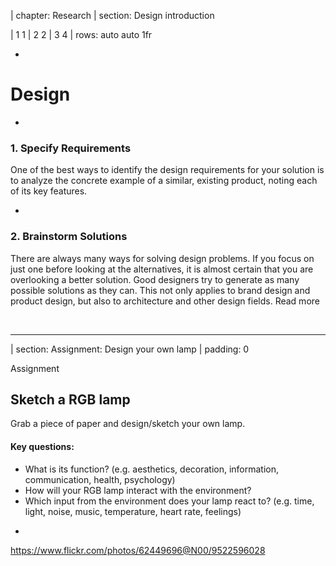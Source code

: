 | chapter: Research
| section: Design introduction

| 1 1
| 2 2
| 3 4
| rows: auto auto 1fr

<div class="grid" style="--cols: repeat(6,1fr); --gap: 10px">
  <f-card
    v-for="(c,i) in ['Problem definition','Background research','Design','Engineering','Prototyping','Communication']"
    :background="i == 2 ? 'blue' :  'var(--transparent)'"
    border="blue"
    :title="c"/>
</div>

-

# Design

-

### 1. Specify Requirements

<!--Design requirements state the important characteristics that your solution must meet to succeed.-->

One of the best ways to identify the design requirements for your solution is to analyze the concrete example of a similar, existing product, noting each of its key features.

-

### 2. Brainstorm Solutions

There are always many ways for solving design problems. If you focus on just one before looking at the alternatives, it is almost certain that you are overlooking a better solution. Good designers try to generate as many possible solutions as they can. This not only applies to brand design and product design, but also to architecture and other design fields. <f-link to="https://www.sciencebuddies.org/science-fair-projects/engineering-design-process/engineering-design-process-steps">Read more</a>


<br>


<f-next-button />

---

| section: Assignment: Design your own lamp
| padding: 0

<section>

<caption>Assignment</caption>

## Sketch a RGB lamp

Grab a piece of paper and design/sketch your own lamp.

#### Key questions:

* What is its function?  (e.g. aesthetics, decoration, information, communication, health, psychology)
* How will your RGB lamp interact with the environment?
* Which input from the environment does your lamp react to? (e.g. time, light, noise, music, temperature, heart rate, feelings)

</section>

-

<f-image src="./imgs/cap2_2.png" />

<f-notes title="Credits">

https://www.flickr.com/photos/62449696@N00/9522596028

</f-notes>
